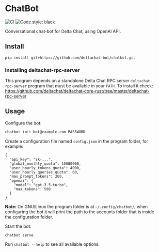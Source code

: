 # ChatBot

[![CI](https://github.com/deltachat-bot/chatbot/actions/workflows/python-ci.yml/badge.svg)](https://github.com/deltachat-bot/chatbot/actions/workflows/python-ci.yml)
[![Code style: black](https://img.shields.io/badge/code%20style-black-000000.svg)](https://github.com/psf/black)

Conversational chat-bot for Delta Chat, using OpenAI API.

## Install

```sh
pip install git+https://github.com/deltachat-bot/chatbot.git
```

### Installing deltachat-rpc-server

This program depends on a standalone Delta Chat RPC server `deltachat-rpc-server` program that must be
available in your `PATH`. To install it check:
https://github.com/deltachat/deltachat-core-rust/tree/master/deltachat-rpc-server

## Usage

Configure the bot:

```sh
chatbot init bot@example.com PASSWORD
```

Create a configuration file named `config.json` in the program folder, for example:

```
{
  "api_key": "sk-...",
  "global_monthly_quota": 10000000,
  "user_hourly_tokens_quota": 4000,
  "user_hourly_queries_quota": 60,
  "max_prompt_tokens": 200,
  "openai": {
    "model": "gpt-3.5-turbo",
    "max_tokens": 500
  }
}
```

**Note:** On GNU/Linux the program folder is at `~/.config/chatbot/`, when configuring the bot it will
print the path to the accounts folder that is inside the configuration folder.

Start the bot:

```sh
chatbot serve
```

Run `chatbot --help` to see all available options.

